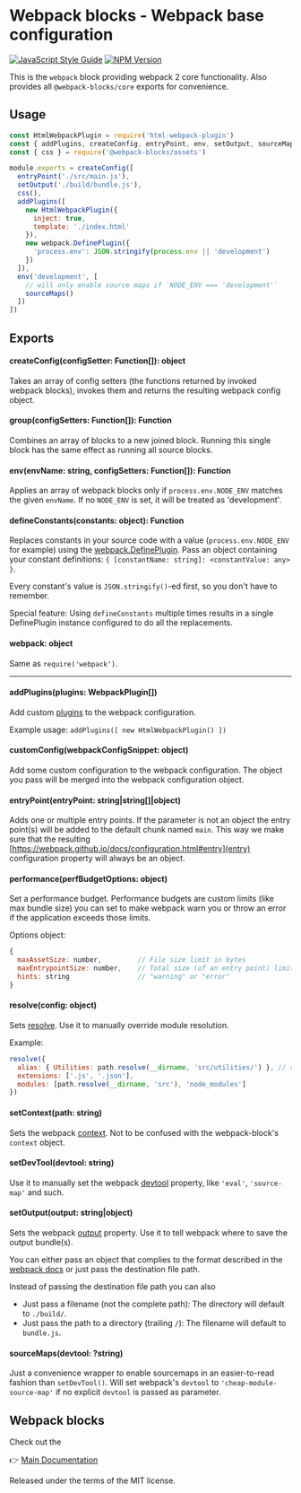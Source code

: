 # Webpack blocks - Webpack base configuration

[![JavaScript Style Guide](https://img.shields.io/badge/code%20style-standard-brightgreen.svg)](http://standardjs.com/)
[![NPM Version](https://img.shields.io/npm/v/@webpack-blocks/webpack.svg)](https://www.npmjs.com/package/@webpack-blocks/webpack)

This is the `webpack` block providing webpack 2 core functionality. Also provides all `@webpack-blocks/core` exports for convenience.


## Usage

```js
const HtmlWebpackPlugin = require('html-webpack-plugin')
const { addPlugins, createConfig, entryPoint, env, setOutput, sourceMaps, webpack } = require('@webpack-blocks/webpack')
const { css } = require('@webpack-blocks/assets')

module.exports = createConfig([
  entryPoint('./src/main.js'),
  setOutput('./build/bundle.js'),
  css(),
  addPlugins([
    new HtmlWebpackPlugin({
      inject: true,
      template: './index.html'
    }),
    new webpack.DefinePlugin({
      'process.env': JSON.stringify(process.env || 'development')
    })
  ]),
  env('development', [
    // will only enable source maps if `NODE_ENV === 'development'`
    sourceMaps()
  ])
])
```

## Exports

#### createConfig(configSetter: Function[]): object

Takes an array of config setters (the functions returned by invoked webpack blocks), invokes them and returns the resulting webpack config object.

#### group(configSetters: Function[]): Function

Combines an array of blocks to a new joined block. Running this single block has the same effect as running all source blocks.

#### env(envName: string, configSetters: Function[]): Function

Applies an array of webpack blocks only if `process.env.NODE_ENV` matches the given `envName`. If no `NODE_ENV` is set, it will be treated as 'development'.

#### defineConstants(constants: object): Function

Replaces constants in your source code with a value (`process.env.NODE_ENV` for example) using the [webpack.DefinePlugin](https://webpack.github.io/docs/list-of-plugins.html#defineplugin). Pass an object containing your constant definitions: `{ [constantName: string]: <constantValue: any> }`.

Every constant's value is `JSON.stringify()`-ed first, so you don't have to remember.

Special feature: Using `defineConstants` multiple times results in a single DefinePlugin instance configured to do all the replacements.

#### webpack: object

Same as `require('webpack')`.

---

#### addPlugins(plugins: WebpackPlugin[])

Add custom [plugins](https://webpack.github.io/docs/configuration.html#plugins) to the webpack configuration.

Example usage: `addPlugins([ new HtmlWebpackPlugin() ])`

#### customConfig(webpackConfigSnippet: object)

Add some custom configuration to the webpack configuration. The object you pass will be merged into the webpack configuration object.

#### entryPoint(entryPoint: string|string[]|object)

Adds one or multiple entry points. If the parameter is not an object the entry point(s) will be added to the default chunk named `main`. This way we make sure that the resulting [https://webpack.github.io/docs/configuration.html#entry](entry) configuration property will always be an object.

#### performance(perfBudgetOptions: object)

Set a performance budget. Performance budgets are custom limits (like max bundle size) you can set to make webpack warn you or throw an error if the application exceeds those limits.

Options object:
```js
{
  maxAssetSize: number,         // File size limit in bytes
  maxEntrypointSize: number,    // Total size (of an entry point) limit in bytes
  hints: string                 // "warning" or "error"
}
```

#### resolve(config: object)

Sets [resolve](https://webpack.js.org/configuration/resolve/). Use it to manually override module resolution.

Example:
```js
resolve({
  alias: { Utilities: path.resolve(__dirname, 'src/utilities/') }, // resolve `import 'Utilities'` to correct path
  extensions: ['.js', '.json'],
  modules: [path.resolve(__dirname, 'src'), 'node_modules']
})
```

#### setContext(path: string)

Sets the webpack [context](https://webpack.github.io/docs/configuration.html#context). Not to be confused with the webpack-block's `context` object.

#### setDevTool(devtool: string)

Use it to manually set the webpack [devtool](https://webpack.github.io/docs/configuration.html#devtool) property, like `'eval'`, `'source-map'` and such.

#### setOutput(output: string|object)

Sets the webpack [output](https://webpack.github.io/docs/configuration.html#output) property. Use it to tell webpack where to save the output bundle(s).

You can either pass an object that complies to the format described in the [webpack docs](https://webpack.github.io/docs/configuration.html#output) or just pass the destination file path.

Instead of passing the destination file path you can also
* Just pass a filename (not the complete path): The directory will default to `./build/`.
* Just pass the path to a directory (trailing `/`): The filename will default to `bundle.js`.

#### sourceMaps(devtool: ?string)

Just a convenience wrapper to enable sourcemaps in an easier-to-read fashion than `setDevTool()`. Will set webpack's `devtool` to `'cheap-module-source-map'` if no explicit `devtool` is passed as parameter.


## Webpack blocks

Check out the

👉 [Main Documentation](https://github.com/andywer/webpack-blocks)

Released under the terms of the MIT license.
